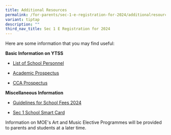 ```yaml
---
title: Additional Resources
permalink: /for-parents/sec-1-e-registration-for-2024/additionalresources/
variant: tiptap
description: ""
third_nav_title: Sec 1 E Registration for 2024
---
```

<p>Here are some information that you may find useful:</p><p><strong>Basic Information on YTSS</strong></p><ul data-tight="true" class="tight"><li><p><a href="/files/List of School Personnel.pdf" rel="noopener noreferrer nofollow" target="_blank">List of School Personnel</a></p></li><li><p><a href="https://drive.google.com/file/d/1Tlkoti0_Wpjx2o_axQHvya-YRppnQOLP/view?usp=drive_link" rel="noopener noreferrer nofollow" target="_blank">Academic Prospectus</a></p></li><li><p><a href="https://drive.google.com/file/d/1x95DRTcA4DZOTG40MEe7mrRaYL1C6GZw/view?usp=drive_link" rel="noopener noreferrer nofollow" target="_blank">CCA Prospectus</a></p></li></ul><p><strong>Miscellaneous Information</strong></p><ul data-tight="true" class="tight"><li><p><a href="/files/Guidelines_for_School_Fees_2024.pdf" rel="noopener noreferrer nofollow" target="_blank">Guidelines for School Fees 2024</a></p></li><li><p><a href="/files/Sec_1_SSC_2024.pdf" rel="noopener noreferrer nofollow" target="_blank">Sec 1 School Smart Card</a></p></li></ul><p>Information on MOE's Art and Music Elective Programmes will be provided to parents and students at a later time.</p><p></p>